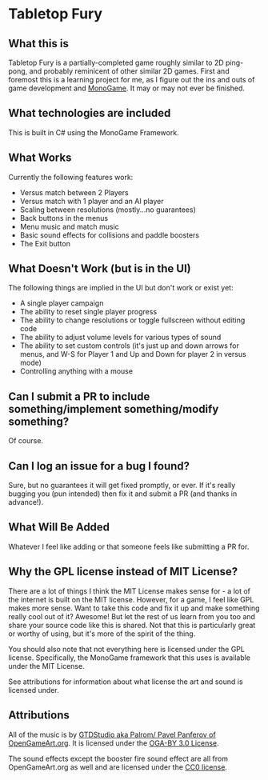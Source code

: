 # Tabletop Fury

## What this is

Tabletop Fury is a partially-completed game roughly similar to 2D ping-pong, and probably reminicent of other similar 2D games.
First and foremost this is a learning project for me, as I figure out the ins and outs of game development and [MonoGame](https://www.monogame.net/).
It may or may not ever be finished.

## What technologies are included

This is built in C# using the MonoGame Framework.


## What Works
Currently the following features work:

- Versus match between 2 Players
- Versus match with 1 player and an AI player
- Scaling between resolutions (mostly...no guarantees)
- Back buttons in the menus
- Menu music and match music
- Basic sound effects for collisions and paddle boosters
- The Exit button


## What Doesn't Work (but is in the UI)
The following things are implied in the UI but don't work or exist yet:

- A single player campaign
- The ability to reset single player progress
- The ability to change resolutions or toggle fullscreen without editing code
- The ability to adjust volume levels for various types of sound
- The ability to set custom controls (it's just up and down arrows for menus, and W-S for Player 1 and Up and Down for player 2 in versus mode)
- Controlling anything with a mouse 

## Can I submit a PR to include something/implement something/modify something?
Of course.

## Can I log an issue for a bug I found?
Sure, but no guarantees it will get fixed promptly, or ever. If it's really bugging you (pun intended) then fix it and submit a PR (and thanks in advance!).

## What Will Be Added
Whatever I feel like adding or that someone feels like submitting a PR for.

## Why the GPL license instead of MIT License?
There are a lot of things I think the MIT License makes sense for - a lot of the internet is built on the MIT license. However, for a game,
I feel like GPL makes more sense. Want to take this code and fix it up and make something really cool out of it? Awesome! But let the rest of us learn 
from you too and share your source code like this is shared. Not that this is particularly great or worthy of using, but it's more of the spirit of the thing.

You should also note that not everything here is licensed under the GPL license. Specifically, the MonoGame framework that this uses is available
under the MIT License.

See attributions for information about what license the art and sound is licensed under.

## Attributions

All of the music is by [GTDStudio aka Palrom/ Pavel Panferov of OpenGameArt.org](https://opengameart.org/users/gtdstudio-aka-palrom). It is licensed under the [OGA-BY 3.0 License](https://opengameart.org/content/oga-by-30-faq).

The sound effects except the booster fire sound effect are all from OpenGameArt.org as well and are licensed under the [CC0 license](https://creativecommons.org/choose/zero/).